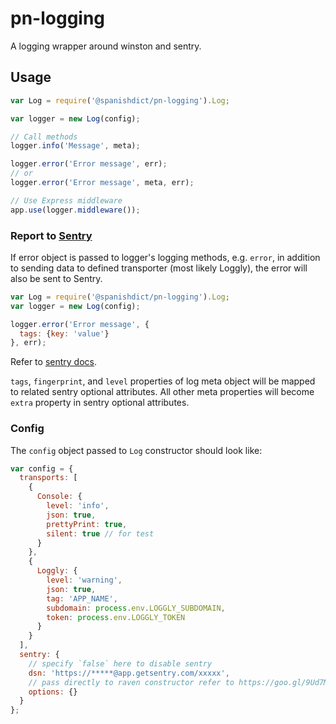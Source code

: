 # pn-logging

A logging wrapper around winston and sentry.

## Usage

```js
var Log = require('@spanishdict/pn-logging').Log;

var logger = new Log(config);

// Call methods
logger.info('Message', meta);

logger.error('Error message', err);
// or
logger.error('Error message', meta, err);

// Use Express middleware
app.use(logger.middleware());
```

### Report to [Sentry](https://getsentry.com)

If error object is passed to logger's logging methods, e.g. `error`, in addition to sending data to defined transporter (most likely Loggly), the error will also be sent to Sentry.

```js
var Log = require('@spanishdict/pn-logging').Log;
var logger = new Log(config);

logger.error('Error message', {
  tags: {key: 'value'}
}, err);
```

Refer to [sentry docs](https://docs.getsentry.com/hosted/clients/node/usage/#optional-attributes).

`tags`, `fingerprint`, and `level` properties of log meta object will be mapped to related sentry optional attributes. All other meta properties will become `extra` property in sentry optional attributes.

### Config

The `config` object passed to `Log` constructor should look like:

```js
var config = {
  transports: [
    {
      Console: {
        level: 'info',
        json: true,
        prettyPrint: true,
        silent: true // for test
      }
    },
    {
      Loggly: {
        level: 'warning',
        json: true,
        tag: 'APP_NAME',
        subdomain: process.env.LOGGLY_SUBDOMAIN,
        token: process.env.LOGGLY_TOKEN
      }
    }
  ],
  sentry: {
    // specify `false` here to disable sentry
    dsn: 'https://*****@app.getsentry.com/xxxxx',
    // pass directly to raven constructor refer to https://goo.gl/9Ud7Mz
    options: {}
  }
};
```

